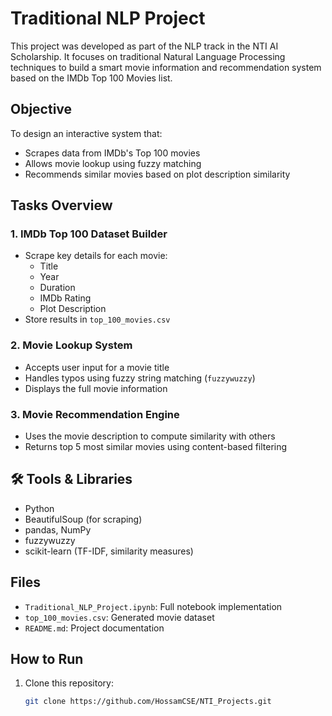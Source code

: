 # Traditional NLP Project

This project was developed as part of the NLP track in the NTI AI Scholarship. It focuses on traditional Natural Language Processing techniques to build a smart movie information and recommendation system based on the IMDb Top 100 Movies list.

## Objective

To design an interactive system that:
- Scrapes data from IMDb's Top 100 movies
- Allows movie lookup using fuzzy matching
- Recommends similar movies based on plot description similarity

##  Tasks Overview

### 1. IMDb Top 100 Dataset Builder
- Scrape key details for each movie:
  - Title
  - Year
  - Duration
  - IMDb Rating
  - Plot Description
- Store results in `top_100_movies.csv`

### 2. Movie Lookup System
- Accepts user input for a movie title
- Handles typos using fuzzy string matching (`fuzzywuzzy`)
- Displays the full movie information

### 3. Movie Recommendation Engine
- Uses the movie description to compute similarity with others
- Returns top 5 most similar movies using content-based filtering

## 🛠️ Tools & Libraries

- Python
- BeautifulSoup (for scraping)
- pandas, NumPy
- fuzzywuzzy
- scikit-learn (TF-IDF, similarity measures)

## Files

- `Traditional_NLP_Project.ipynb`: Full notebook implementation
- `top_100_movies.csv`: Generated movie dataset
- `README.md`: Project documentation

## How to Run

1. Clone this repository:
   ```bash
   git clone https://github.com/HossamCSE/NTI_Projects.git
